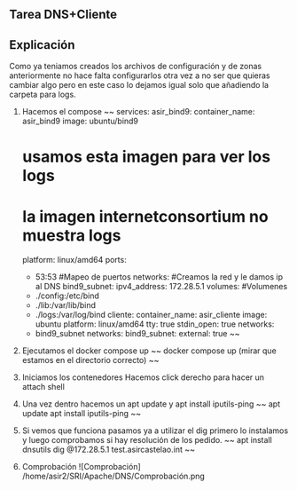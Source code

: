 ## Tarea DNS+Cliente

## Explicación
Como ya teniamos creados los archivos de configuración y de zonas anteriormente no hace falta configurarlos otra vez a no ser que quieras cambiar algo pero en este caso lo dejamos igual solo que añadiendo la carpeta para logs.

1. Hacemos el compose
~~
services:
  asir_bind9:
    container_name: asir_bind9
    image: ubuntu/bind9
    # usamos esta imagen para ver los logs
    # la imagen internetconsortium no muestra logs
    platform: linux/amd64
    ports:
      - 53:53
      #Mapeo de puertos
    networks:
    #Creamos la red y le damos ip al DNS
      bind9_subnet:
        ipv4_address: 172.28.5.1
    volumes:
    #Volumenes
      - ./config:/etc/bind
      - ./lib:/var/lib/bind
      - ./logs:/var/log/bind
  cliente:
    container_name: asir_cliente
    image: ubuntu
    platform: linux/amd64
    tty: true
    stdin_open: true
    networks:
      - bind9_subnet
networks:
  bind9_subnet:
    external: true
~~

2. Ejecutamos el docker compose up
~~
docker compose up (mirar que estamos en el directorio correcto)
~~
3. Iniciamos los contenedores
Hacemos click derecho para hacer un attach shell

4. Una vez dentro hacemos un apt update y apt install iputils-ping 
~~
apt update
apt install iputils-ping
~~
5. Si vemos que funciona pasamos ya a utilizar el dig primero lo instalamos y luego comprobamos si hay resolución de los pedido.
~~
apt install dnsutils
dig @172.28.5.1 test.asircastelao.int
~~
6. Comprobación
![Comprobación] /home/asir2/SRI/Apache/DNS/Comprobación.png